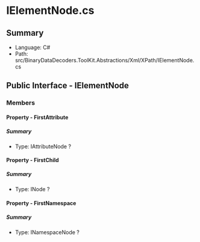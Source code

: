 ﻿# IElementNode.cs

## Summary

* Language: C#
* Path: src/BinaryDataDecoders.ToolKit.Abstractions/Xml/XPath/IElementNode.cs

## Public Interface - IElementNode

### Members

#### Property - FirstAttribute

##### Summary

 * Type: IAttributeNode ? 

#### Property - FirstChild

##### Summary

 * Type: INode ? 

#### Property - FirstNamespace

##### Summary

 * Type: INamespaceNode ? 

